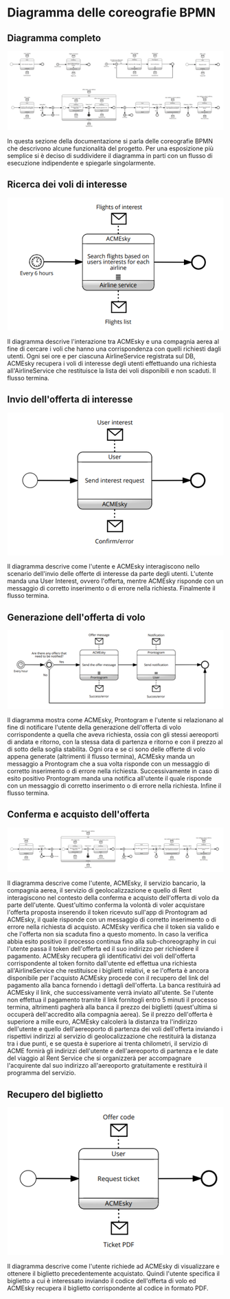 # Diagramma delle coreografie BPMN

## Diagramma completo

![coreografia-BPMN completa](coreografia-BPMN/img/diagram_all.png)

In questa sezione della documentazione si parla delle coreografie BPMN che descrivono alcune funzionalità del progetto. Per una esposizione più semplice si è deciso di suddividere il diagramma in parti con un flusso di esecuzione indipendente e spiegarle singolarmente.

## Ricerca dei voli di interesse

![coreografia-BPMN completa](coreografia-BPMN/img/search_flights.png)

Il diagramma descrive l'interazione tra ACMEsky e una compagnia aerea al fine di cercare i voli che hanno una corrispondenza con quelli richiesti dagli utenti. Ogni sei ore e per ciascuna AirlineService registrata sul DB, ACMEsky recupera i voli di interesse degli utenti effettuando una richiesta all'AirlineService che restituisce la lista dei voli disponibili e non scaduti. Il flusso termina.

## Invio dell'offerta di interesse

![coreografia-BPMN completa](coreografia-BPMN/img/send_interest.png)

Il diagramma descrive come l'utente e ACMEsky interagiscono nello scenario dell'invio delle offerte di interesse da parte degli utenti. L'utente manda una User Interest, ovvero l'offerta, mentre ACMEsky risponde con un messaggio di corretto inserimento o di errore nella richiesta. Finalmente il flusso termina.

## Generazione dell'offerta di volo

![coreografia-BPMN completa](coreografia-BPMN/img/make_offer.png)

Il diagramma mostra come ACMEsky, Prontogram e l'utente si relazionano al fine di notificare l'utente della generazione dell'offerta di volo corrispondente a quella che aveva richiesta, ossia con gli stessi aereoporti di andata e ritorno, con la stessa data di partenza e ritorno e con il prezzo al di sotto della soglia stabilita. Ogni ora e se ci sono delle offerte di volo appena generate (altrimenti il flusso termina), ACMEsky manda un messaggio a Prontogram che a sua volta risponde con un messaggio di corretto inserimento o di errore nella richiesta. Successivamente in caso di esito positivo Prontogram manda una notifica all'utente il quale risponde con un messaggio di corretto inserimento o di errore nella richiesta. Infine il flusso termina.

## Conferma e acquisto dell'offerta

![coreografia-BPMN completa](coreografia-BPMN/img/confirm_pay_offer.png)

Il diagramma descrive come l'utente, ACMEsky, il servizio bancario, la compagnia aerea, il servizio di geolocalizzazione e quello di Rent interagiscono nel contesto della conferma e acquisto dell'offerta di volo da parte dell'utente. Quest'ultimo conferma la volontà di voler acquistare l'offerta proposta inserendo il token ricevuto sull'app di Prontogram ad ACMEsky, il quale risponde con un messaggio di corretto inserimento o di errore nella richiesta di acquisto. ACMEsky verifica che il token sia valido e che l'offerta non sia scaduta fino a questo momento. In caso la verifica abbia esito positivo il processo continua fino alla sub-choreography in cui l'utente passa il token dell'offerta ed il suo indirizzo per richiedere il pagamento. ACMEsky recupera gli identificativi dei voli dell'offerta corrispondente al token fornito dall'utente ed effettua una richiesta all'AirlineService che restituisce i biglietti relativi, e se l'offerta è ancora disponibile per l'acquisto ACMEsky procede con il recupero del link del pagamento alla banca fornendo i dettagli dell'offerta. La banca restituirà ad ACMEsky il link, che successivamente verrà inviato all'utente. Se l'utente non effettua il pagamento tramite il link fornitogli entro 5 minuti il processo termina, altrimenti pagherà alla banca il prezzo dei biglietti (quest'ultima si occuperà dell'accredito alla compagnia aerea). Se il prezzo dell'offerta è superiore a mille euro, ACMEsky calcolerà la distanza tra l'indirizzo dell'utente e quello dell'aereoporto di partenza dei voli dell'offerta inviando i rispettivi indirizzi al servizio di geolocalizzazione che restituirà la distanza tra i due punti, e se questa è superiore ai trenta chilometri, il servizio di ACME fornirà gli indirizzi dell'utente e dell'aereoporto di partenza e le date del viaggio al Rent Service che si organizzerà per accompagnare l'acquirente dal suo indirizzo all'aereoporto gratuitamente e restituirà il programma del servizio.

## Recupero del biglietto

![coreografia-BPMN completa](coreografia-BPMN/img/request_ticket.png)

Il diagramma descrive come l'utente richiede ad ACMEsky di visualizzare e ottenere il biglietto precedentemente acquistato. Quindi l'utente specifica il biglietto a cui è interessato inviando il codice dell'offerta di volo ed ACMEsky recupera il biglietto corrispondente al codice in formato PDF.
